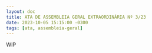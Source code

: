 ```yaml
---
layout: doc
title: ATA DE ASSEMBLEIA GERAL EXTRAORDINÁRIA Nº 3/23
date: 2023-10-05 15:15:00 -0300
tags: [ata, assembleia-geral]
---
```


WIP
